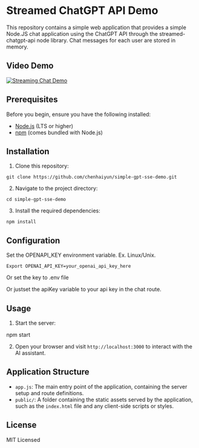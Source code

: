 # Streamed ChatGPT API Demo

This repository contains a simple web application that provides a simple Node.JS chat application using the ChatGPT API through the streamed-chatgpt-api node library. Chat messages for each user are stored in memory.

## Video Demo

[![Streaming Chat Demo](https://img.youtube.com/vi/Rc2kJ9LcgMg/0.jpg)](https://www.youtube.com/watch?v=Rc2kJ9LcgMg)

## Prerequisites

Before you begin, ensure you have the following installed:

- [Node.js](https://nodejs.org/en/download/) (LTS or higher)
- [npm](https://www.npmjs.com/get-npm) (comes bundled with Node.js)

## Installation

1. Clone this repository:

```
git clone https://github.com/chenhaiyun/simple-gpt-sse-demo.git
```


2. Navigate to the project directory:

```
cd simple-gpt-sse-demo
```

3. Install the required dependencies:

```
npm install
```

## Configuration

Set the OPENAPI_KEY environment variable.  Ex. Linux/Unix.

```
Export OPENAI_API_KEY=your_openai_api_key_here
```

Or set the key to .env file

Or justset the apiKey variable to your api key in the chat route.

## Usage

1. Start the server:

npm start


2. Open your browser and visit `http://localhost:3000` to interact with the AI assistant.

## Application Structure

- `app.js`: The main entry point of the application, containing the server setup and route definitions.
- `public/`: A folder containing the static assets served by the application, such as the `index.html` file and any client-side scripts or styles.

## License

MIT Licensed

